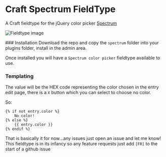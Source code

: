 # Craft Spectrum FieldType
A Craft fieldtype for the jQuery color picker [Spectrum](https://bgrins.github.io/spectrum/)

![Fieldtype image](http://itsalec.co.uk/assets/spectrum-ft.jpg)

### Installation
Download the repo and copy the `spectrum` folder into your plugins folder, install in the admin area.

Once installed you will have a `Spectrum color picker` fieldtype available to use.

### Templating
The value will be the HEX code representing the color chosen in the entry edit page, there is a `X` button which you can select to choose no color.

So:

```twig
{% if not entry.color %}
	No color!
{% else %}
	{{ entry.color }}
{% endif %}
```

That is basically it for now...any issues just open an issue and let me know! This fieldtype is in its infancy so any feature requests just add `[FR]` to the start of a github issue
